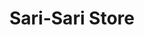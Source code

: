 ---
title: "Sari-Sari Store"
url: /angeles-city/sari-sari-store-don-juan-street/
shop: convenience
---